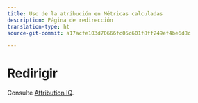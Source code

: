 ```yaml
---
title: Uso de la atribución en Métricas calculadas
description: Página de redirección
translation-type: ht
source-git-commit: a17acfe103d70666fc05c601f8ff249ef4be6d8c

---
```



# Redirigir

Consulte [Attribution IQ](../c-panels/attribution/attribution.md).
